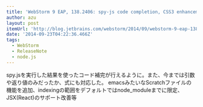 ```yaml
---
title: 'WebStorm 9 EAP, 138.2406: spy-js code completion, CSS3 enhancements, Scratch files and… JSX | JetBrains WebStorm Blog'
author: azu
layout: post
itemUrl: 'http://blog.jetbrains.com/webstorm/2014/09/webstorm-9-eap-138-2406/'
date: '2014-09-23T04:22:36.466Z'
tags:
  - WebStorm
  - ReleaseNote
  - node.js
---
```

spy.jsを実行した結果を使ったコード補完が行えるように。また、今までは引数や返り値のみだったか、式にも対応した。
emacsみたいなScratchファイルの機能を追加、indexingの範囲をデフォルトではnode_moduleまでに限定、JSX(React)のサポート改善等
